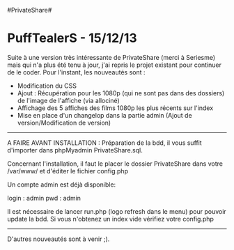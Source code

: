 #PrivateShare#

# PuffTealerS - 15/12/13



Suite à une version très intéressante de PrivateShare (merci à Seriesme) mais qui n'a plus été tenu à jour,
j'ai repris le projet existant pour continuer de le coder.
Pour l'instant, les nouveautés sont :

- Modification du CSS
- Ajout : Récupération pour les 1080p (qui ne sont pas dans des dossiers) de l'image de l'affiche (via allociné)
- Affichage des 5 affiches des films 1080p les plus récents sur l'index
- Mise en place d'un changelop dans la partie admin (Ajout de version/Modification de version)

_________________________________________________________________________________________________________________

A FAIRE AVANT INSTALLATION : 
Préparation de la bdd, il vous suffit d'importer dans phpMyadmin PrivateShare.sql.


Concernant l'installation, il faut le placer le dossier PrivateShare dans votre /var/www/ et d'éditer le fichier config.php

Un compte admin est déjà disponible:

 login : admin
 pwd   : admin


 Il est nécessaire de lancer run.php (logo refresh dans le menu) pour pouvoir update la bdd. 
 Si vous n'obtenez un index vide vérifiez votre config.php
__________________________________________________________________________________________________________________



D'autres nouveautés sont à venir ;).
